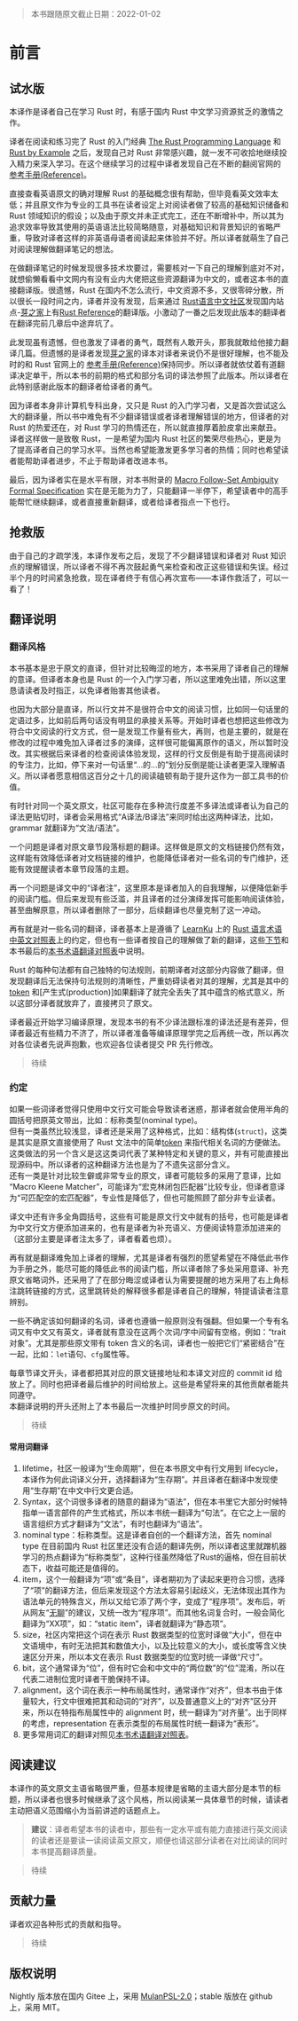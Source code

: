 >本书跟随原文截止日期：2022-01-02

# 前言
## 试水版

本译作是译者自己在学习 Rust 时，有感于国内 Rust 中文学习资源贫乏的激情之作。

译者在阅读和练习完了 Rust 的入门经典 [The Rust Programming Language] 和 [Rust by Example] 之后，发现自己对 Rust 非常感兴趣，就一发不可收拾地继续投入精力来深入学习。在这个继续学习的过程中译者发现自己在不断的翻阅官网的 [参考手册(Reference)]。

直接查看英语原文的确对理解 Rust 的基础概念很有帮助，但毕竟看英文效率太低；并且原文作为专业的工具书在读者设定上对阅读者做了较高的基础知识储备和 Rust 领域知识的假设；以及由于原文并未正式完工，还在不断增补中，所以其为追求效率导致其使用的英语语法比较简略随意，对基础知识和背景知识的省略严重，导致对译者这样的非英语母语者阅读起来体验并不好。所以译者就萌生了自己对阅读理解做翻译笔记的想法。

在做翻译笔记的时候发现很多技术坎要过，需要核对一下自己的理解到底对不对，就想偷懒看看中文网内有没有业内大佬把这些资源翻译为中文的，或者这本书的直接翻译版。很遗憾，Rust 在国内不怎么流行，中文资源不多，又很零碎分散，所以很长一段时间之内，译者并没有发现，后来通过 [Rust语言中文社区]发现国内站点-[芽之家](https://books.budshome.com)上有[Rust Reference](https://books.budshome.com/rust-reference/)的翻译版。小激动了一番之后发现此版本的翻译者在翻译完前几章后中途弃坑了。

此发现虽有遗憾，但也激发了译者的勇气，既然有人敢开头，那我就敢给他接力翻译几篇。但遗憾的是译者发现[芽之家]的译本对译者来说仍不是很好理解，也不能及时的和 Rust 官网上的 [参考手册(Reference)]保持同步。所以译者就依仗着有道翻译决定单干，所以本书的前期的格式和部分名词的译法参照了此版本。所以译者在此特别感谢此版本的翻译者给译者的勇气。

因为译者本身非计算机专科出身，又只是 Rust 的入门学习者，又是首次尝试这么大的翻译量，所以书中难免有不少翻译错误或者译者理解错误的地方，但译者的对 Rust 的热爱还在，对 Rust 学习的热情还在，所以就直接厚着脸皮拿出来献丑。译者这样做一是致敬 Rust，一是希望为国内 Rust 社区的繁荣尽些热心，更是为了提高译者自己的学习水平。当然也希望能激发更多学习者的热情；同时也希望读者能帮助译者进步，不止于帮助译者改进本书。

最后，因为译者实在是水平有限，对本书附录的 [Macro Follow-Set Ambiguity Formal Specification](macro-ambiguity.md) 实在是无能为力了，只能翻译一半停下，希望读者中的高手能帮忙继续翻译，或者直接重新翻译，或者给译者指点一下也行。

## 抢救版

由于自己的才疏学浅，本译作发布之后，发现了不少翻译错误和译者对 Rust 知识点的理解错误，所以译者不得不再次鼓起勇气来检查和改正这些错误和失误。经过半个月的时间紧急抢救，现在译者终于有信心再次宣布——本译作救活了，可以一看了！

## 翻译说明
### 翻译风格

本书基本是忠于原文的直译，但针对比较晦涩的地方，本书采用了译者自己的理解的意译。但译者本身也是 Rust 的一个入门学习者，所以这里难免出错，所以这里恳请读者及时指正，以免译者贻害其他读者。

也因为大部分是直译，所以行文并不是很符合中文的阅读习惯，比如同一句话里的定语过多，比如前后两句话没有明显的承接关系等。开始时译者也想把这些修改为符合中文阅读的行文方式，但一是发现工作量有些大，再则，也是主要的，就是在修改的过程中难免加入译者过多的演绎，这样很可能偏离原作的语义，所以暂时没改。其实根据后来译者的检查阅读体验发现，这样的行文反倒是有助于提高阅读时的专注力，比如，停下来对一句话里“...的...的”划分反倒是能让读者更深入理解语义。所以译者愿意相信这百分之十几的阅读磕顿有助于提升这作为一部工具书的价值。

有时针对同一个英文原文，社区可能存在多种流行度差不多译法或译者认为自己的译法更贴切时，译者会采用格式“A译法/B译法”来同时给出这两种译法，比如，grammar 就翻译为“文法/语法”。

一个问题是译者对原文章节段落标题的翻译。这样做是原文的文档链接仍然有效，这样能有效降低译者对文档链接的维护，也能降低译者对一些名词的专门维护，还能有效提醒读者本章节段落的主题。

再一个问题是译文中的“译者注”，这里原本是译者加入的自我理解，以便降低新手的阅读门槛。但后来发现有些泛滥，并且译者的过分演绎发挥可能影响阅读体验，甚至曲解原意，所以译者删除了一部分，后续翻译也尽量克制了这一冲动。

再有就是对一些名词的翻译，译者基本上是遵循了 [LearnKu] 上的 [Rust 语言术语中英文对照表]上的约定，但也有一些译者按自己的理解做了新的翻译，这些[下节](#约定)和本书最后的[本书术语翻译对照表](本书术语翻译对照表.md)中说明。

Rust 的每种句法都有自己独特的句法规则，前期译者对这部分内容做了翻译，但发现翻译后无法保持句法规则的清晰性，严重妨碍读者对其的理解，尤其是其中的 [token] 和[产生式(production)]如果翻译了就完全丢失了其中蕴含的格式意义，所以这部分译者就放弃了，直接拷贝了原文。

译者最近开始学习编译原理，发现本书的有不少译法跟标准的译法还是有差异，但译者最近有些精力不济了，所以译者准备等编译原理学完之后再统一改，所以再次对各位读者先说声抱歉，也欢迎各位读者提交 PR 先行修改。 

>待续

### 约定

如果一些词译者觉得只使用中文行文可能会导致读者迷惑，那译者就会使用半角的圆括号把原英文带出，比如：标称类型(nominal type)。\
但有一类虽然比较浅显，译者还是采用了这种格式，比如：结构体(`struct`)，这类是其实是原文直接使用了 Rust 文法中的简单[token] 来指代相关名词的方便做法。这类做法的另一个含义是这这类词代表了某种特定和关键的意义，并有可能直接出现源码中。所以译者的这种翻译方法也是为了不遗失这部分含义。\
还有一类是针对比较生僻或非常专业的原文，译者可能较多的采用了意译，比如 “Macro Kleene Matcher”，可能译为“宏克林闭包匹配器”比较专业，但译者意译为“可匹配空的宏匹配器”，专业性是降低了，但也可能照顾了部分非专业读者。

译文中还有许多全角圆括号，这些有可能是原文行文中就有的括号，也可能是译者为中文行文方便添加进来的，也有是译者为补充语义、方便阅读特意添加进来的（这部分主要是译者注太多了，译者看着也烦）。

再有就是翻译难免加上译者的理解，尤其是译者有强烈的愿望希望在不降低此书作为手册之外，能尽可能的降低此书的阅读门槛，所以译者除了多处采用意译、补充原文省略词外，还采用了了在部分晦涩或译者认为需要提醒的地方采用了右上角标注跳转链接的方式，这里跳转处的解释很多都是译者自己的理解，特提请读者注意辨别。

一些不确定该如何翻译的名词，译者也遵循一般原则没有强翻。但如果一个专有名词又有中文又有英文，译者就有意没在这两个次词/字中间留有空格，例如：“trait对象”。尤其是那些原文带有 token 含义的名词，译者也一般把它们“紧密结合”在一起，比如：`let`语句、`cfg`属性等。

每章节译文开头，译者都把其对应的原文链接地址和本译文对应的 commit id 给放上了。同时也把译者最后维护的时间给放上。这些是希望将来的其他贡献者能共同遵守。\
本翻译说明的开头还附上了本书最后一次维护时同步原文的时间。

>待续

#### 常用词翻译
1. lifetime，社区一般译为“生命周期”，但在本书原文中有行文用到 lifecycle，本译作为何此词译义分开，选择翻译为“生存期”。并且译者在翻译中发现使用“生存期”在中文中行文更合适。
2. Syntax，这个词很多译者的随意的翻译为“语法”，但在本书里它大部分时候特指单一语言部件的产生式格式，所以本书统一翻译为“句法”。在它之上一层的语言组织方式才翻译为“文法”，有时也翻译为“语法”。
3. nominal type：标称类型。这是译者自创的一个翻译方法，首先 nominal type 在目前国内 Rust 社区里还没有合适的翻译先例，所以译者这里就蹭机器学习的热点翻译为“标称类型”，这种行径虽然降低了Rust的逼格，但在目前状态下，收益可能还是值得的。
4. item，这个一般翻译为“项”或“条目”，译者期初为了读起来更符合习惯，选择了“项”的翻译方法，但后来发现这个方法太容易引起歧义，无法体现出其作为语法单元的特殊含义，所以又给它添了两个字，变成了“程序项”。发布后，听从网友“[无聊](https://www.zhihu.com/people/yan-han-bing-74)”的建议，又统一改为“程序项”。而其他名词复合时，一般会简化翻译为“XX项”，如：“static item”，译者就翻译为“静态项”。
5. size，社区内常把这个词在表示 Rust 数据类型的位宽时译做“大小”，但在中文语境中，有时无法把其和数值大小，以及比较意义的大小，或长度等含义快速区分开来，所以本文在表示 Rust 数据类型的位宽时统一译做“尺寸”。
6. bit，这个通常译为“位”，但有时它会和中文中的“两位数”的“位”混淆，所以在代表二进制位宽时译者干脆保持不译。
7. alignment，这个词在表示一种布局属性时，通常译作“对齐”，但本书由于体量较大，行文中很难把其和动词的“对齐”，以及普通意义上的“对齐”区分开来，所以在特指布局属性中的 alignment 时，统一翻译为“对齐量”。出于同样的考虑，representation 在表示类型的布局属性时统一翻译为“表形”。
8. 更多常用词汇的翻译对照见[本书术语翻译对照表](本书术语翻译对照表.md)。

## 阅读建议

本译作的英文原文主语省略很严重，但基本规律是省略的主语大部分是本节的标题，所以译者也很多时候继承了这个风格，所以阅读某一具体章节的时候，请读者主动把语义范围缩小为当前讲述的话题点上。

  > **建议**：译者希望本书的读者中，那些有一定水平或有能力直接进行英文阅读的读者还是要读一读阅读英文原文，顺便也请这部分读者在对比阅读的同时本书提高翻译质量。

>待续

## 贡献力量

译者欢迎各种形式的贡献和指导。

>待续

## 版权说明

Nightly 版本放在国内 Gitee 上，采用 [MulanPSL-2.0]；stable 版放在 github 上，采用 MIT。

[The Rust Programming Language]: https://doc.rust-lang.org/book/
[Rust by Example]: https://doc.rust-lang.org/stable/rust-by-example/
[参考手册(Reference)]: https://doc.rust-lang.org/stable/reference/
[Rust语言中文社区]: https://rustcc.cn/
[芽之家]: https://books.budshome.com
[MulanPSL-2.0]: https://gitee.com/minstrel1977/rust-reference/blob/master/LICENSE
[token]: tokens.md
[LearnKu]: https://learnku.com/
[Rust 语言术语中英文对照表]: https://learnku.com/articles/43623
[产生式]: notation.md#Grammar

<!-- 2021-1-5-->
<!-- checked -->
